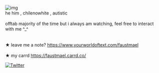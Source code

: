 ![img](https://pbs.twimg.com/media/FytZyBpXgAA0SSv?format=jpg&name=large)
<br> he him , chilenowhite , autistic <br>
<br> offtab majority of the time but i always am watching, feel free to interact with me ^_^ <br>
<br>
<br> ★ leave me a note? https://www.yourworldoftext.com/faustmael <br>
<br> ★ my carrd https://faustmael.carrd.co/ <br>


[![Twitter](https://img.shields.io/badge/Twitter-%231DA1F2.svg?logo=Twitter&logoColor=white)](https://twitter.com/niigocat) 
